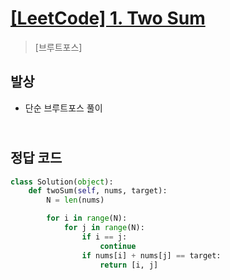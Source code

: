 # [[LeetCode] 1. Two Sum](https://leetcode.com/problems/two-sum)

> [브루트포스]

## 발상

- 단순 브루트포스 풀이

## <br>정답 코드

```python
class Solution(object):
    def twoSum(self, nums, target):
        N = len(nums)

        for i in range(N):
            for j in range(N):
                if i == j:
                    continue
                if nums[i] + nums[j] == target:
                    return [i, j]
```
